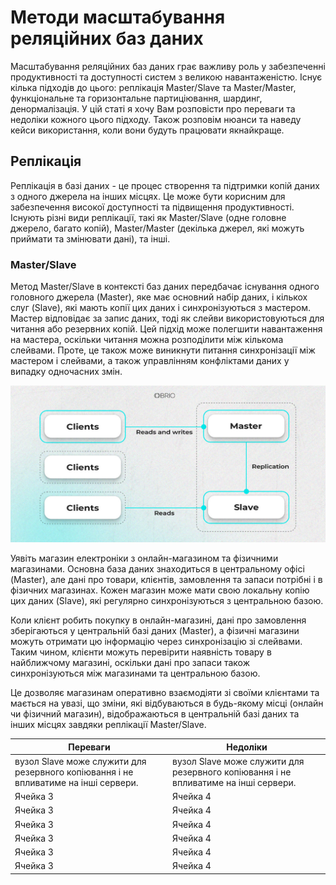 # Методи масштабування реляційних баз даних

Масштабування реляційних баз даних грає важливу роль у забезпеченні продуктивності та доступності систем з великою навантаженістю. Існує кілька підходів до цього: реплікація Master/Slave та Master/Master, функціональне та горизонтальне партиціювання, шардинг, денормалізація. У цій статі я хочу Вам розповісти про переваги та недоліки кожного цього підходу. Також розповім нюанси та наведу кейси використання, коли вони будуть працювати якнайкраще.

## Реплікація 

Реплікація в базі даних - це процес створення та підтримки копій даних з одного джерела на інших місцях. Це може бути корисним для забезпечення високої доступності та підвищення продуктивності. Існують різні види реплікації, такі як Master/Slave (одне головне джерело, багато копій), Master/Master (декілька джерел, які можуть приймати та змінювати дані), та інші.

### Master/Slave

Метод Master/Slave в контексті баз даних передбачає існування одного головного джерела (Master), яке має основний набір даних, і кількох слуг (Slave), які мають копії цих даних і синхронізуються з мастером. Мастер відповідає за запис даних, тоді як слейви використовуються для читання або резервних копій. Цей підхід може полегшити навантаження на мастера, оскільки читання можна розподілити між кількома слейвами. Проте, це також може виникнути питання синхронізації між мастером і слейвами, а також управлінням конфліктами даних у випадку одночасних змін.

![](./resource/masterSlave.png)

Уявіть магазин електроніки з онлайн-магазином та фізичними магазинами. Основна база даних знаходиться в центральному офісі (Master), але дані про товари, клієнтів, замовлення та запаси потрібні і в фізичних магазинах. Кожен магазин може мати свою локальну копію цих даних (Slave), які регулярно синхронізуються з центральною базою.

Коли клієнт робить покупку в онлайн-магазині, дані про замовлення зберігаються у центральній базі даних (Master), а фізичні магазини можуть отримати цю інформацію через синхронізацію зі слейвами. Таким чином, клієнти можуть перевірити наявність товару в найближчому магазині, оскільки дані про запаси також синхронізуються між магазинами та центральною базою.

Це дозволяє магазинам оперативно взаємодіяти зі своїми клієнтами та мається на увазі, що зміни, які відбуваються в будь-якому місці (онлайн чи фізичний магазин), відображаються в центральній базі даних та інших місцях завдяки реплікації Master/Slave.

|  Переваги                                                                          |   Недоліки  |
| -----------                                                                        | ----------- |
| вузол Slave може служити для резервного копіювання і не впливатиме на інші сервери.| вузол Slave може служити для резервного копіювання і не впливатиме на інші сервери.   |
| Ячейка 3    | Ячейка 4   |
| Ячейка 3    | Ячейка 4   |
| Ячейка 3    | Ячейка 4   |
| Ячейка 3    | Ячейка 4   |
| Ячейка 3    | Ячейка 4   |
| Ячейка 3    | Ячейка 4   |



